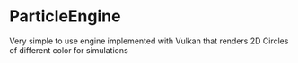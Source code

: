 # ParticleEngine
Very simple to use engine implemented with Vulkan that renders 2D Circles of different color for simulations

